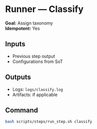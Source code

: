 # Runner — Classify

**Goal:** Assign taxonomy  
**Idempotent:** Yes

## Inputs
- Previous step output
- Configurations from SoT

## Outputs
- Logs: `logs/classify.log`
- Artifacts: if applicable

## Command
```bash
bash scripts/steps/run_step.sh classify
```
